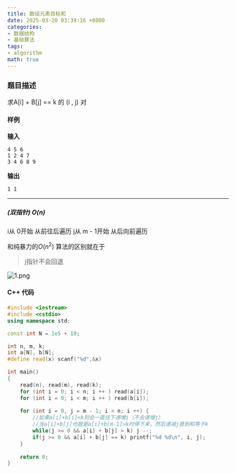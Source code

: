 ```yaml
---
title: 数组元素目标和
date: 2025-03-20 03:39:16 +0800
categories:
- 数据结构
- 基础算法
tags:
- algorithm
math: true
---
```


### 题目描述

求A[i] + B[j] == k 的 (i , j) 对

#### 样例
**输入**
```
4 5 6
1 2 4 7
3 4 6 8 9
```
**输出**
```
1 1
```


----------
##### (双指针)  $O(n)$

i从 0开始 从前往后遍历
j从 m - 1开始 从后向前遍历

和纯暴力的$O(n^2)$ 算法的区别就在于 
> j指针不会回退

![1.png](https://cdn.acwing.com/media/article/image/2019/06/02/3571_ddaf364484-1.png) 


#### C++ 代码
```cpp
#include <iostream>
#include <cstdio>
using namespace std;

const int N = 1e5 + 10;

int n, m, k;
int a[N], b[N];
#define read(x) scanf("%d",&x)

int main()
{
    read(n), read(m), read(k);
    for (int i = 0; i < n; i ++ ) read(a[i]);
    for (int i = 0; i < m; i ++ ) read(b[i]);
    
    for (int i = 0, j = m - 1; i < n; i ++) {
		//如果a[i]+b[i]<k则会一直往下递增i（不会递增j）
		//当a[i]+b[j]也就是a[i]+b[m-1]>k时停下来，然后递减j直到和等于k
        while(j >= 0 && a[i] + b[j] > k) j --;
        if(j >= 0 && a[i] + b[j] == k) printf("%d %d\n", i, j);
    }
    
    return 0;
}
```